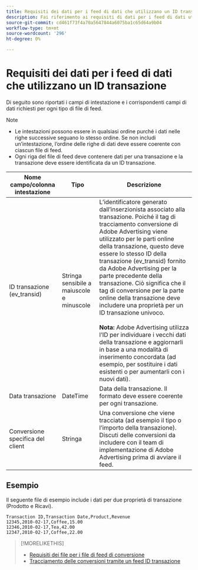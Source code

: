 ```yaml
---
title: Requisiti dei dati per i feed di dati che utilizzano un ID transazione
description: Fai riferimento ai requisiti di dati per i feed di dati utilizzando un ID transazione.
source-git-commit: cd461f73f4a70a5647844a6075ba1c65d64a9b04
workflow-type: tm+mt
source-wordcount: '296'
ht-degree: 0%

---
```


# Requisiti dei dati per i feed di dati che utilizzano un ID transazione

Di seguito sono riportati i campi di intestazione e i corrispondenti campi di dati richiesti per ogni tipo di file di feed.

>[!NOTE]
>* Le intestazioni possono essere in qualsiasi ordine purché i dati nelle righe successive seguano lo stesso ordine. Se non includi un’intestazione, l’ordine delle righe di dati deve essere coerente con ciascun file di feed.
>* Ogni riga del file di feed deve contenere dati per una transazione e la transazione deve essere identificata da un ID transazione.


| Nome campo/colonna intestazione | Tipo | Descrizione |
| ---- | ---- | ---- |
| ID transazione (ev_transid) | Stringa sensibile a maiuscole e minuscole | L’identificatore generato dall’inserzionista associato alla transazione. Poiché il tag di tracciamento conversione di Adobe Advertising viene utilizzato per le parti online della transazione, questo deve essere lo stesso ID della transazione (ev_transid) fornito da Adobe Advertising per la parte precedente della transazione. Ciò significa che il tag di conversione per la parte online della transazione deve includere una proprietà per un ID transazione univoco.<br><br>**Nota:** Adobe Advertising utilizza l’ID per individuare i vecchi dati della transazione e aggiornarli in base a una modalità di inserimento concordata (ad esempio, per sostituire i dati esistenti o per aumentarli con i nuovi dati). |
| Data transazione | DateTime | Data della transazione. Il formato deve essere coerente per ogni transazione. |
| Conversione specifica del client | Stringa | Una conversione che viene tracciata (ad esempio il tipo o l’importo della transazione). Discuti delle conversioni da includere con il team di implementazione di Adobe Advertising prima di avviare il feed. |

## Esempio

Il seguente file di esempio include i dati per due proprietà di transazione (Prodotto e Ricavi).

```
Transaction ID,Transaction Date,Product,Revenue
12345,2010-02-17,Coffee,15.00
12346,2010-02-17,Tea,42.00
12347,2010-02-17,Coffee,22.00
```

>[!MORELIKETHIS]
>
>* [Requisiti dei file per i file di feed di conversione](feed-file-requirements.md)
>* [Tracciamento delle conversioni tramite un feed ID transazione](/help/search-social-commerce/tracking/feed-transaction-id.md)

